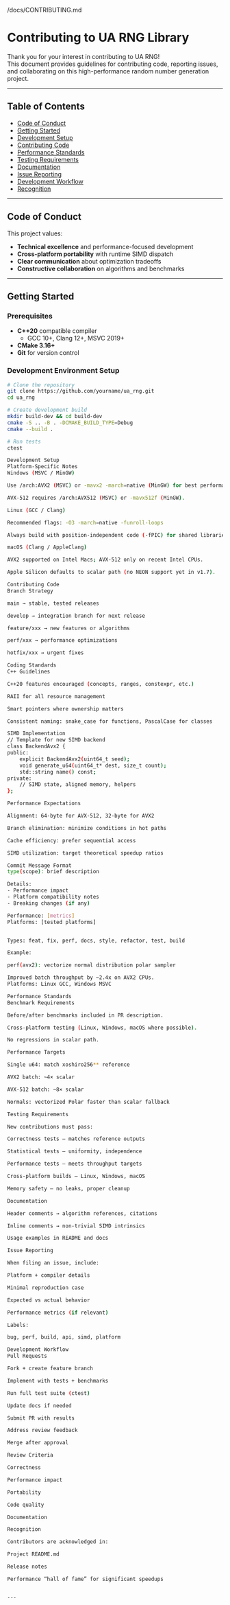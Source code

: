 /docs/CONTRIBUTING.md
# Contributing to UA RNG Library

Thank you for your interest in contributing to UA RNG!  
This document provides guidelines for contributing code, reporting issues, and collaborating on this high-performance random number generation project.

---

## Table of Contents

- [Code of Conduct](#code-of-conduct)  
- [Getting Started](#getting-started)  
- [Development Setup](#development-setup)  
- [Contributing Code](#contributing-code)  
- [Performance Standards](#performance-standards)  
- [Testing Requirements](#testing-requirements)  
- [Documentation](#documentation)  
- [Issue Reporting](#issue-reporting)  
- [Development Workflow](#development-workflow)  
- [Recognition](#recognition)  

---

## Code of Conduct

This project values:

- **Technical excellence** and performance-focused development  
- **Cross-platform portability** with runtime SIMD dispatch  
- **Clear communication** about optimization tradeoffs  
- **Constructive collaboration** on algorithms and benchmarks  

---

## Getting Started

### Prerequisites

- **C++20** compatible compiler  
  - GCC 10+, Clang 12+, MSVC 2019+  
- **CMake 3.16+**  
- **Git** for version control  

### Development Environment Setup

```bash
# Clone the repository
git clone https://github.com/yourname/ua_rng.git
cd ua_rng

# Create development build
mkdir build-dev && cd build-dev
cmake -S .. -B . -DCMAKE_BUILD_TYPE=Debug
cmake --build .

# Run tests
ctest

Development Setup
Platform-Specific Notes
Windows (MSVC / MinGW)

Use /arch:AVX2 (MSVC) or -mavx2 -march=native (MinGW) for best performance.

AVX-512 requires /arch:AVX512 (MSVC) or -mavx512f (MinGW).

Linux (GCC / Clang)

Recommended flags: -O3 -march=native -funroll-loops

Always build with position-independent code (-fPIC) for shared libraries.

macOS (Clang / AppleClang)

AVX2 supported on Intel Macs; AVX-512 only on recent Intel CPUs.

Apple Silicon defaults to scalar path (no NEON support yet in v1.7).

Contributing Code
Branch Strategy

main → stable, tested releases

develop → integration branch for next release

feature/xxx → new features or algorithms

perf/xxx → performance optimizations

hotfix/xxx → urgent fixes

Coding Standards
C++ Guidelines

C++20 features encouraged (concepts, ranges, constexpr, etc.)

RAII for all resource management

Smart pointers where ownership matters

Consistent naming: snake_case for functions, PascalCase for classes

SIMD Implementation
// Template for new SIMD backend
class BackendAvx2 {
public:
    explicit BackendAvx2(uint64_t seed);
    void generate_u64(uint64_t* dest, size_t count);
    std::string name() const;
private:
    // SIMD state, aligned memory, helpers
};

Performance Expectations

Alignment: 64-byte for AVX-512, 32-byte for AVX2

Branch elimination: minimize conditions in hot paths

Cache efficiency: prefer sequential access

SIMD utilization: target theoretical speedup ratios

Commit Message Format
type(scope): brief description

Details:
- Performance impact
- Platform compatibility notes
- Breaking changes (if any)

Performance: [metrics]
Platforms: [tested platforms]


Types: feat, fix, perf, docs, style, refactor, test, build

Example:

perf(avx2): vectorize normal distribution polar sampler

Improved batch throughput by ~2.4x on AVX2 CPUs.
Platforms: Linux GCC, Windows MSVC

Performance Standards
Benchmark Requirements

Before/after benchmarks included in PR description.

Cross-platform testing (Linux, Windows, macOS where possible).

No regressions in scalar path.

Performance Targets

Single u64: match xoshiro256** reference

AVX2 batch: ~4× scalar

AVX-512 batch: ~8× scalar

Normals: vectorized Polar faster than scalar fallback

Testing Requirements

New contributions must pass:

Correctness tests – matches reference outputs

Statistical tests – uniformity, independence

Performance tests – meets throughput targets

Cross-platform builds – Linux, Windows, macOS

Memory safety – no leaks, proper cleanup

Documentation

Header comments → algorithm references, citations

Inline comments → non-trivial SIMD intrinsics

Usage examples in README and docs

Issue Reporting

When filing an issue, include:

Platform + compiler details

Minimal reproduction case

Expected vs actual behavior

Performance metrics (if relevant)

Labels:

bug, perf, build, api, simd, platform

Development Workflow
Pull Requests

Fork + create feature branch

Implement with tests + benchmarks

Run full test suite (ctest)

Update docs if needed

Submit PR with results

Address review feedback

Merge after approval

Review Criteria

Correctness

Performance impact

Portability

Code quality

Documentation

Recognition

Contributors are acknowledged in:

Project README.md

Release notes

Performance “hall of fame” for significant speedups


---